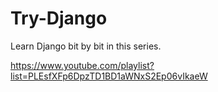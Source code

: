 # Try-Django
Learn Django bit by bit in this series.

https://www.youtube.com/playlist?list=PLEsfXFp6DpzTD1BD1aWNxS2Ep06vIkaeW

